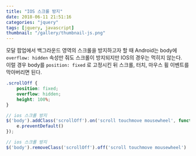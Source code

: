 ```yaml
---
title: "IOS 스크롤 방지"
date: 2018-06-11 21:51:16
categories: "jquery"
tags: [jquery, javascript]
thumbnail: "/gallery/thumbnail-js.png"
---
```


모달 팝업에서 백그라운드 영역의 스크롤을 방지하고자 할 때 Android는 body에 `overflow: hidden` 속성만 줘도 스크롤이 방지되지만 IOS의 경우는 먹히지 않는다.  
이럴 경우 body를 `position: fixed` 로 고정시킨 뒤 스크롤, 터치, 마우스 휠 이벤트를 막아버리면 된다.

<!-- more -->

```css
.scrollOff {
    position: fixed;
    overflow: hidden;
    height: 100%;
}
```

```javascript
// ios 스크롤 방지
$('body').addClass('scrollOff').on('scroll touchmove mousewheel', function (e) {
    e.preventDefault()
});

// ios 스크롤 방지
$('body').removeClass('scrollOff').off('scroll touchmove mousewheel')
```
